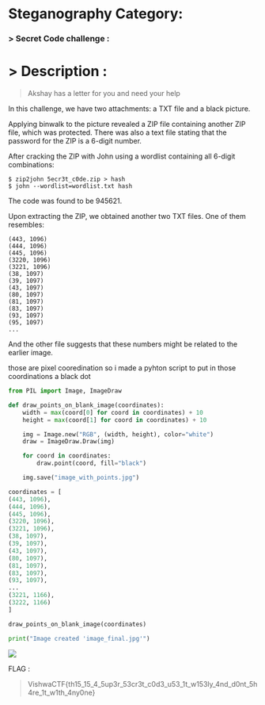 # Steganography Category:

### > Secret Code challenge :

# > Description :

> Akshay has a letter for you and need your help

In this challenge, we have two attachments: a TXT file and a black picture.

Applying binwalk to the picture revealed a ZIP file containing another ZIP file, which was protected. There was also a text file stating that the password for the ZIP is a 6-digit number.

After cracking the ZIP with John using a wordlist containing all 6-digit combinations:

```
$ zip2john 5ecr3t_c0de.zip > hash
$ john --wordlist=wordlist.txt hash
```

The code was found to be 945621.

Upon extracting the ZIP, we obtained another two TXT files. One of them resembles:

```
(443, 1096)
(444, 1096)
(445, 1096)
(3220, 1096)
(3221, 1096)
(38, 1097)
(39, 1097)
(43, 1097)
(80, 1097)
(81, 1097)
(83, 1097)
(93, 1097)
(95, 1097)
...
```

And the other file suggests that these numbers might be related to the earlier image.

those are pixel cooredination so i made a pyhton script to put in those coordinations a black dot

```py
from PIL import Image, ImageDraw

def draw_points_on_blank_image(coordinates):
    width = max(coord[0] for coord in coordinates) + 10
    height = max(coord[1] for coord in coordinates) + 10

    img = Image.new("RGB", (width, height), color="white")
    draw = ImageDraw.Draw(img)

    for coord in coordinates:
        draw.point(coord, fill="black")

    img.save("image_with_points.jpg")

coordinates = [
(443, 1096),
(444, 1096),
(445, 1096),
(3220, 1096),
(3221, 1096),
(38, 1097),
(39, 1097),
(43, 1097),
(80, 1097),
(81, 1097),
(83, 1097),
(93, 1097),
...
(3221, 1166),
(3222, 1166)
]

draw_points_on_blank_image(coordinates)

print("Image created 'image_final.jpg'")

```

![](https://cdn.discordapp.xyz/attachments/1067452256686981161/1213953043306119168/image_with_points.jpg)

FLAG : 
> VishwaCTF{th15_15_4_5up3r_53cr3t_c0d3_u53_1t_w153ly_4nd_d0nt_5h4re_1t_w1th_4ny0ne}
